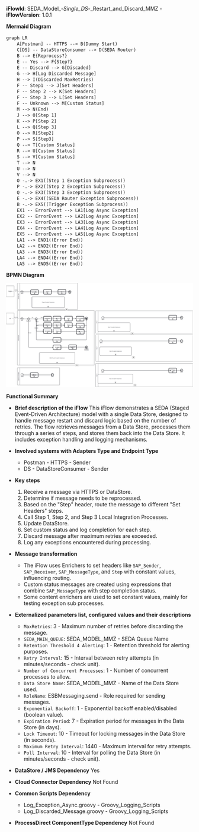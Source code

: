 **iFlowId**: SEDA_Model_-_Single_DS_-_Restart_and_Discard_MMZ - **iFlowVersion**: 1.0.1

**Mermaid Diagram**
```mermaid
graph LR
    A[Postman] -- HTTPS --> B(Dummy Start)
    C[DS] -- DataStoreConsumer --> D(SEDA Router)
    B --> E{Reprocess?}
    E -- Yes --> F{Step?}
    E -- Discard --> G[Discaded]
    G --> H[Log Discarded Message]
    H --> I(Discarded MaxRetries)
    F -- Step1 --> J[Set Headers]
    F -- Step 2 --> K[Set Headers]
    F -- Step 3 --> L[Set Headers]
    F -- Unknown --> M[Custom Status]
    M --> N(End)
    J --> O[Step 1]
    K --> P[Step 2]
    L --> Q[Step 3]
    O --> R[Step2]
    P --> S[Step3]
    Q --> T[Custom Status]
    R --> U[Custom Status]
    S --> V[Custom Status]
    T --> N
    U --> N
    V --> N
    O -.-> EX1((Step 1 Exception Subprocess))
    P -.-> EX2((Step 2 Exception Subprocess))
    Q -.-> EX3((Step 3 Exception Subprocess))
    E -.-> EX4((SEDA Router Exception Subprocess))
    B -.-> EX5((Trigger Exception Subprocess))
    EX1 -- ErrorEvent --> LA1[Log Async Exception]
    EX2 -- ErrorEvent --> LA2[Log Async Exception]
    EX3 -- ErrorEvent --> LA3[Log Async Exception]
    EX4 -- ErrorEvent --> LA4[Log Async Exception]
    EX5 -- ErrorEvent --> LA5[Log Async Exception]
    LA1 --> END1((Error End))
    LA2 --> END2((Error End))
    LA3 --> END3((Error End))
    LA4 --> END4((Error End))
    LA5 --> END5((Error End))
```
**BPMN Diagram**

![BPMN Diagram](./SEDA_Model_-_Single_DS_-_Restart_and_Discard_MMZ-1.0.1.png "BPMN Diagram")

**Functional Summary**
- **Brief description of the iFlow**
This iFlow demonstrates a SEDA (Staged Event-Driven Architecture) model with a single Data Store, designed to handle message restart and discard logic based on the number of retries. The flow retrieves messages from a Data Store, processes them through a series of steps, and stores them back into the Data Store. It includes exception handling and logging mechanisms.

- **Involved systems with Adapters Type and Endpoint Type**
    - Postman - HTTPS - Sender
    - DS - DataStoreConsumer - Sender

- **Key steps**
    1. Receive a message via HTTPS or DataStore.
    2. Determine if message needs to be reprocessed.
    3. Based on the "Step" header, route the message to different "Set Headers" steps.
    4. Call Step 1, Step 2, and Step 3 Local Integration Processes.
    5. Update DataStore.
    6. Set custom status and log completion for each step.
    7. Discard message after maximum retries are exceeded.
    8. Log any exceptions encountered during processing.

- **Message transformation**
    - The iFlow uses Enrichers to set headers like `SAP_Sender`, `SAP_Receiver`, `SAP_MessageType`, and `Step` with constant values, influencing routing.
    - Custom status messages are created using expressions that combine `SAP_MessageType` with step completion status.
    - Some content enrichers are used to set constant values, mainly for testing exception sub processes.

- **Externalized parameters list, configured values and their descriptions**
    - `MaxRetries`: 3 - Maximum number of retries before discarding the message.
    - `SEDA_MAIN_QUEUE`: SEDA_MODEL_MMZ - SEDA Queue Name
    - `Retention Threshold 4 Alerting`: 1 - Retention threshold for alerting purposes.
    - `Retry Interval`: 15 - Interval between retry attempts (in minutes/seconds - check unit).
    - `Number of Concurrent Processes`: 1 - Number of concurrent processes to allow.
    - `Data Store Name`: SEDA_MODEL_MMZ - Name of the Data Store used.
    - `RoleName`: ESBMessaging.send - Role required for sending messages.
    - `Exponential Backoff`: 1 - Exponential backoff enabled/disabled (boolean value).
    - `Expiration Period`: 7 - Expiration period for messages in the Data Store (in days).
    - `Lock Timeout`: 10 - Timeout for locking messages in the Data Store (in seconds).
    - `Maximum Retry Interval`: 1440 - Maximum interval for retry attempts.
    - `Poll Interval`: 10 - Interval for polling the Data Store (in minutes/seconds - check unit).

- **DataStore / JMS Dependency**
Yes

- **Cloud Connector Dependency**
Not Found

- **Common Scripts Dependency**
    - Log_Exception_Async.groovy - Groovy_Logging_Scripts
    - Log_Discarded_Message.groovy - Groovy_Logging_Scripts

- **ProcessDirect ComponentType Dependency**
Not Found